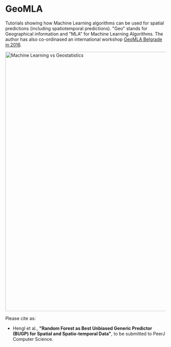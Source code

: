 # GeoMLA

Tutorials showing how Machine Learning algorithms can be used for spatial predictions (including spatiotemporal predictions). "Geo" stands for Geographical information and "MLA" for Machine Learning Algorithms. The author has also co-ordinased an international workshop [GeoMLA Belgrade in 2016](http://geomla.grf.bg.ac.rs/).

<img src="https://github.com/thengl/GeoMLA/blob/master/RF_vs_kriging/Fig_Swiss_rainfall_UK_vs_RF.png" width="813" alt="Machine Learning vs Geostatistics">

Please cite as:

* Hengl et al., **"Random Forest as Best Unbiased Generic Predictor (BUGP) for Spatial and Spatio-temporal Data"**, to be submitted to PeerJ Computer Science.

